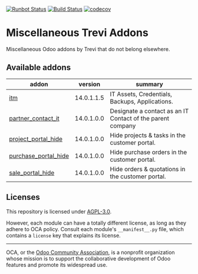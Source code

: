 [![Runbot Status](https://runbot.trevi.et/runbot/badge/flat//14.0.svg)](https://runbot.odoo-community.org/runbot/repo/github-com-oca-trevi-misc-)
[![Build Status](https://travis-ci.com/mtelahun/trevi-misc.svg?branch=14.0)](https://travis-ci.com/mtelahun/trevi-misc)
[![codecov](https://codecov.io/gh/mtelahun/trevi-misc/branch/14.0/graph/badge.svg)](https://codecov.io/gh/mtelahun/trevi-misc)

<!-- /!\ do not modify above this line -->

# Miscellaneous Trevi Addons

Miscellaneous Odoo addons by Trevi that do not belong elsewhere.

<!-- /!\ do not modify below this line -->

<!-- prettier-ignore-start -->

[//]: # (addons)

Available addons
----------------
addon | version | summary
--- | --- | ---
[itm](itm/) | 14.0.1.1.5 | IT Assets, Credentials, Backups, Applications.
[partner_contact_it](partner_contact_it/) | 14.0.1.0.0 | Designate a contact as an IT Contact of the parent company
[project_portal_hide](project_portal_hide/) | 14.0.1.0.0 | Hide projects &amp; tasks in the customer portal.
[purchase_portal_hide](purchase_portal_hide/) | 14.0.1.0.0 | Hide purchase orders in the customer portal.
[sale_portal_hide](sale_portal_hide/) | 14.0.1.0.0 | Hide orders &amp; quotations in the customer portal.

[//]: # (end addons)

<!-- prettier-ignore-end -->

## Licenses

This repository is licensed under [AGPL-3.0](LICENSE).

However, each module can have a totally different license, as long as they adhere to OCA
policy. Consult each module's `__manifest__.py` file, which contains a `license` key
that explains its license.

----

OCA, or the [Odoo Community Association](http://odoo-community.org/), is a nonprofit
organization whose mission is to support the collaborative development of Odoo features
and promote its widespread use.
